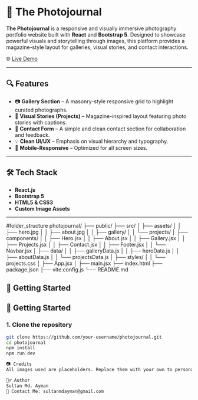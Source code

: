 # 📸 The Photojournal

**The Photojournal** is a responsive and visually immersive photography portfolio website built with **React** and **Bootstrap 5**. Designed to showcase powerful visuals and storytelling through images, this platform provides a magazine-style layout for galleries, visual stories, and contact interactions.

🌐 [Live Demo](https://the-photojournal.netlify.app/)

---

## 🔍 Features

- 📷 **Gallery Section** – A masonry-style responsive grid to highlight curated photographs.
- 📰 **Visual Stories (Projects)** – Magazine-inspired layout featuring photo stories with captions.
- 📩 **Contact Form** – A simple and clean contact section for collaboration and feedback.
- 💡 **Clean UI/UX** – Emphasis on visual hierarchy and typography.
- 📱 **Mobile-Responsive** – Optimized for all screen sizes.

---

## 🛠 Tech Stack

- **React.js**
- **Bootstrap 5**
- **HTML5 & CSS3**
- **Custom Image Assets**

---
#folder_structure
photojournal/
├── public/
├── src/
│ ├── assets/
│ │ ├── hero.jpg
│ │ ├── about.jpg
│ │ ├── gallery/
│ │ └── projects/
│ ├── components/
│ │ ├── Hero.jsx
│ │ ├── About.jsx
│ │ ├── Gallery.jsx
│ │ ├── Projects.jsx
│ │ ├── Contact.jsx
│ │ ├── Footer.jsx
│ │ └── Navbar.jsx
│ ├── data/
│ │ ├── galleryData.js
│ │ ├── heroData.js
│ │ ├── aboutData.js
│ │ └── projectsData.js
│ ├── styles/
│ │ └── projects.css
│ ├── App.jsx
│ ├── main.jsx
├── index.html
├── package.json
├── vite.config.js
└── README.md

## 🚀 Getting Started


## 🚀 Getting Started

### 1. Clone the repository

```bash
git clone https://github.com/your-username/photojournal.git
cd photojournal
npm install
npm run dev

📷 Credits
All images used are placeholders. Replace them with your own to personalize the site.

🙋‍♂️ Author
Sultan Md. Ayman
📧 Contact Me: sultanmdayman@gmail.com

